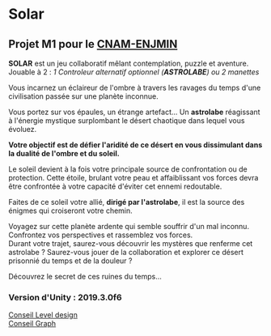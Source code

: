 # Solar
## Projet M1 pour le [CNAM-ENJMIN](http://www.cnam-enjmin.fr/)  
**SOLAR** est un jeu collaboratif mêlant contemplation, puzzle et aventure.  
Jouable à 2 : *1 Controleur alternatif optionnel (**ASTROLABE**) ou 2 manettes*


Vous incarnez un éclaireur de l'ombre à travers les ravages du temps d'une civilisation passée sur une planète inconnue.

Vous portez sur vos épaules, un étrange artefact... Un **astrolabe** réagissant à l'énergie mystique surplombant le désert chaotique dans lequel vous évoluez.

**Votre objectif est de défier l'aridité de ce désert en vous dissimulant dans la dualité de l'ombre et du soleil.**

Le soleil devient à la fois votre principale source de confrontation ou de protection.
Cette étoile, brulant votre peau et affaiblissant vos forces devra être confrontée à votre capacité d'éviter cet ennemi redoutable.

Faites de ce soleil votre allié, **dirigé par l'astrolabe**, il est la source des énigmes qui croiseront votre chemin.

Voyagez sur cette planète ardente qui semble souffrir d'un mal inconnu.
Confrontez vos perspectives et rassemblez vos forces.  
Durant votre trajet, saurez-vous découvrir les mystères que renferme cet astrolabe ?
Saurez-vous jouer de la collaboration et explorer ce désert prisonnié du temps et de la douleur ?

Découvrez le secret de ces ruines du temps...  
### Version d'Unity : 2019.3.0f6


[Conseil Level design](https://github.com/mathieubecher/Solar/tree/master/Assets/Scenes/LD#conseil-level-design)  
[Conseil Graph](https://github.com/mathieubecher/Solar/tree/master/Assets/Graph/#conseil-graph)
